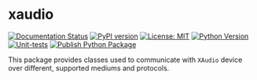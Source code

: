 # xaudio

[![Documentation Status](https://readthedocs.org/projects/xaudio/badge/?version=latest)](https://xaudio.readthedocs.io/en/latest/?badge=latest)
[![PyPI version](https://badge.fury.io/py/xaudio.svg)](https://pypi.org/project/xaudio/)
[![License: MIT](https://img.shields.io/badge/License-MIT-yellow.svg)](LICENSE)
[![Python Version](https://img.shields.io/pypi/pyversions/xaudio.svg)](https://pypi.org/project/xaudio/)
[![Unit-tests](https://github.com/int2code/xaudio/actions/workflows/unit_tests.yml/badge.svg?branch=main)](https://github.com/int2code/xaudio/actions/workflows/unit_tests.yml)
[![Publish Python Package](https://github.com/int2code/xaudio/actions/workflows/publish_to_pypi.yml/badge.svg)](https://github.com/int2code/xaudio/actions/workflows/publish_to_pypi.yml)

This package provides classes used to communicate with `XAudio` device over different, 
supported mediums and protocols.